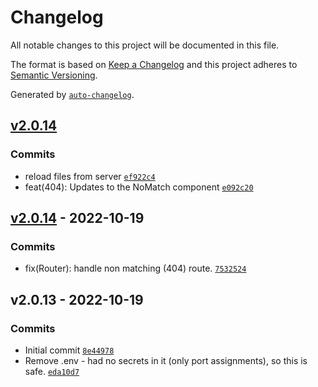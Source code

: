 # Changelog

All notable changes to this project will be documented in this file.

The format is based on [Keep a Changelog](https://keepachangelog.com/en/1.0.0/)
and this project adheres to [Semantic Versioning](https://semver.org/spec/v2.0.0.html).

Generated by [`auto-changelog`](https://github.com/CookPete/auto-changelog).

## [v2.0.14](https://github.com/UtahGooner/pgw-ui/compare/v2.0.14...v2.0.14)

### Commits

- reload files from server [`ef922c4`](https://github.com/UtahGooner/pgw-ui/commit/ef922c4b6c6fb132877e8764e2e50b2d85f990e0)
- feat(404): Updates to the NoMatch component [`e092c20`](https://github.com/UtahGooner/pgw-ui/commit/e092c20ec48d708f04d2e5bcdb58acff3c129480)

## [v2.0.14](https://github.com/UtahGooner/pgw-ui/compare/v2.0.13...v2.0.14) - 2022-10-19

### Commits

- fix(Router): handle non matching (404) route. [`7532524`](https://github.com/UtahGooner/pgw-ui/commit/7532524f6e33639e39d7d77d0999f25f054d81d5)

## v2.0.13 - 2022-10-19

### Commits

- Initial commit [`8e44978`](https://github.com/UtahGooner/pgw-ui/commit/8e44978af049f95934c803822a7c470131996da4)
- Remove .env - had no secrets in it (only port assignments), so this is safe. [`eda10d7`](https://github.com/UtahGooner/pgw-ui/commit/eda10d70b32dfbe1726df86c6091c4940754ff75)
